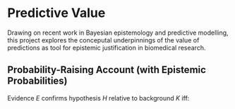# Predictive Value
Drawing on recent work in Bayesian epistemology and predictive modelling, this project explores the conceputal underpinnings of the value of predictions as tool for epistemic justification in biomedical research.

## Probability-Raising Account (with Epistemic Probabilities)  
Evidence *E* confirms hypothesis *H* relative to background *K* iff:  

